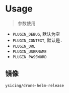 # Usage

> 参数使用

- `PLUGIN_DEBUG`, 默认为空
- `PLUGIN_CONTEXT`, 默认是`.`
- `PLUGIN_URL`
- `PLUGIN_USERNAME`
- `PLUGIN_PASSWORD`

## 镜像

```bash
ysicing/drone-helm-release
```
